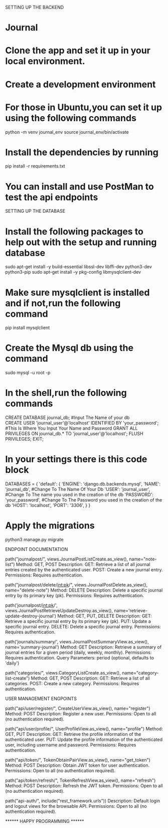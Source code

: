 SETTING UP THE BACKEND

# Journal
# Clone the app and set it up in your local environment.
# Create a development environment 
# For those in Ubuntu,you can set it up using the following commands 

python -m venv journal_env
source journal_env/bin/activate

# Install the dependencies by running 

pip install -r requirements.txt

# You can install and use PostMan to test the api endpoints

SETTING UP THE DATABASE

# Install the following packages to help out with the setup and running database
sudo apt-get install -y build-essential libssl-dev libffi-dev python3-dev python3-pip
sudo apt-get install -y pkg-config libmysqlclient-dev


# Make sure mysqlclient is installed and if not,run the following command

pip install mysqlclient


# Create the Mysql db using the command 

sudo mysql -u root -p


# In the shell,run the following commands 

CREATE DATABASE journal_db; #Input The Name of your db \
CREATE USER 'journal_user'@'localhost' IDENTIFIED BY 'your_password'; #This Is Where You Input Your Name and Password
GRANT ALL PRIVILEGES ON journal_db.* TO 'journal_user'@'localhost';
FLUSH PRIVILEGES;
EXIT;


# In your settings there is this code block

DATABASES = {
    'default': {
        'ENGINE': 'django.db.backends.mysql',
        'NAME': 'journal_db', #Change To The Name Of Your Db
        'USER': 'journal_user', #Change To The name you used in the creation of the db
        'PASSWORD': 'your_password', #Change To The Password you used in the creation of the db
        'HOST': 'localhost',
        'PORT': '3306',
    }
}

# Apply the migrations

python3 manage.py migrate



ENDPOINT DOCUMENTATION

path("journalpost/", views.JournalPostListCreate.as_view(), name="note-list")
Method: GET, POST
Description:
GET: Retrieve a list of all journal entries created by the authenticated user.
POST: Create a new journal entry.
Permissions: Requires authentication.

path("journalpost/delete/<int:pk>/", views.JournalPostDelete.as_view(), name="delete-note")
Method: DELETE
Description: Delete a specific journal entry by its primary key (pk).
Permissions: Requires authentication.

path('journalpost/<int:pk>/', views.JournalPostRetrieveUpdateDestroy.as_view(), name='retrieve-update-destroy-journal')
Method: GET, PUT, DELETE
Description:
GET: Retrieve a specific journal entry by its primary key (pk).
PUT: Update a specific journal entry.
DELETE: Delete a specific journal entry.
Permissions: Requires authentication.

path('journals/summary/', views.JournalPostSummaryView.as_view(), name='summary-journal')
Method: GET
Description: Retrieve a summary of journal entries for a given period (daily, weekly, monthly).
Permissions: Requires authentication.
Query Parameters: period (optional, defaults to 'daily')

path("categories/", views.CategoryListCreate.as_view(), name="category-list-create")
Method: GET, POST
Description:
GET: Retrieve a list of all categories.
POST: Create a new category.
Permissions: Requires authentication.


USER MANAGEMENT ENGPOINTS

path("api/user/register/", CreateUserView.as_view(), name="register")
Method: POST
Description: Register a new user.
Permissions: Open to all (no authentication required).

path("api/user/profile/", UserProfileView.as_view(), name="profile")
Method: GET, PUT
Description:
GET: Retrieve the profile information of the authenticated user.
PUT: Update the profile information of the authenticated user, including username and password.
Permissions: Requires authentication.

path("api/token/", TokenObtainPairView.as_view(), name="get_token")
Method: POST
Description: Obtain JWT token for user authentication.
Permissions: Open to all (no authentication required).

path("api/token/refresh/", TokenRefreshView.as_view(), name="refresh")
Method: POST
Description: Refresh the JWT token.
Permissions: Open to all (no authentication required).

path("api-auth/", include("rest_framework.urls"))
Description: Default login and logout views for the browsable API.
Permissions: Open to all (no authentication required).



 ****** HAPPY PROGRAMMING ******

